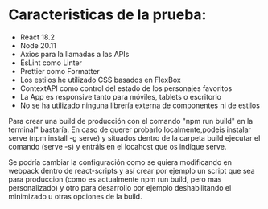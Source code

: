 # Caracteristicas de la prueba:

- React 18.2
- Node 20.11
- Axios para la llamadas a las APIs
- EsLint como Linter
- Prettier como Formatter
- Los estilos he utilizado CSS basados en FlexBox
- ContextAPI como control del estado de los personajes favoritos
- La App es responsive tanto para móviles, tablets o escritorio
- No se ha utilizado ninguna librería externa de componentes ni de estilos

Para crear una build de producción con el comando "npm run build" en la terminal" bastaría.
En caso de querer probarlo localmente,podeis instalar serve (npm install -g serve) y situados dentro de la carpeta build ejecutar el comando (serve -s) y entráis en el locahost que os indique serve.

Se podría cambiar la configuración como se quiera modificando en webpack dentro de react-scripts y así crear por ejemplo un script que sea para produccion (como es actualmente npm run build, pero mas personalizado) y otro para desarrollo por ejemplo deshabilitando el minimizado u otras opciones de la build.